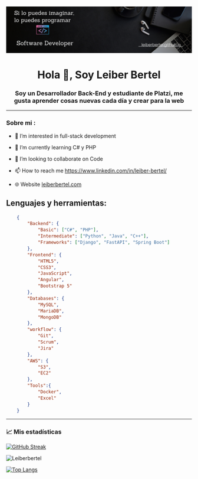 ![banner_github](/banner_github.png)
<div id="header" align="center">
    <h1 align="center">Hola 👋, Soy Leiber Bertel</h1> 
    <h3>Soy un Desarrollador Back-End y estudiante de Platzi, me gusta aprender cosas nuevas cada día y crear para la web</h3>
</div>

---
### Sobre mi :

- 👀 I’m interested in full-stack development

- 🌱 I’m currently learning C# y PHP

- 💞️ I’m looking to collaborate on Code

- 📫 How to reach me https://www.linkedin.com/in/leiber-bertel/

- 🌐 Website [leiberbertel.com](https://leiberbertel.github.io/)


## Lenguajes y herramientas:
```json
    {
        "Backend": {
            "Basic": ["C#", "PHP"],
            "Intermediate": ["Python", "Java", "C++"],
            "Frameworks": ["Django", "FastAPI", "Spring Boot"]
        },
        "Frontend": {
            "HTML5",
            "CSS3",
            "JavaScript",
            "Angular",
            "Bootstrap 5"
        },
        "Databases": {
            "MySQL",
            "MariaDB",
            "MongoDB"
        },
        "workflow": {
            "Git",
            "Scrum",
            "Jira"
        },
        "AWS": {
            "S3",
            "EC2"
        },     
        "Tools":{
            "Docker",
            "Excel"
        }
    }
```

---

### 📈 Mis estadísticas

<!--- Streak-Racha--->
[![GitHub Streak](https://streak-stats.demolab.com?user=Leiberbertel&theme=radical&locale=es&date_format=j%20M%5B%20Y%5D)](https://git.io/streak-stats)

<!--- Stats-Estadísticas--->
![Leiberbertel](https://github-readme-stats.vercel.app/api?username=leiberbertel&show_icons=true&theme=radical)

<!--- Most-Language-used--->
[![Top Langs](https://github-readme-stats.vercel.app/api/top-langs/?username=leiberbertel&hide_progress=true)](https://github.com/anuraghazra/github-readme-stats)

<!---
leiberbertel/leiberbertel is a ✨ special ✨ repository because its `README.md` (this file) appears on your GitHub profile.
You can click the Preview link to take a look at your changes.
--->
